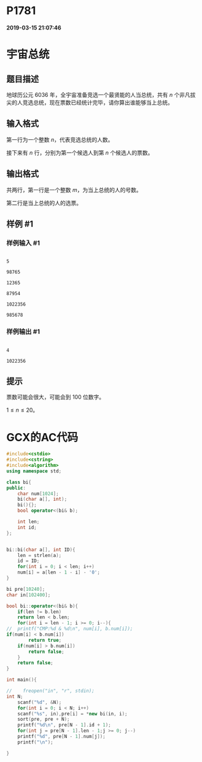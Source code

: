 
# P1781

**2019-03-15 21:07:46**
    
# 宇宙总统

## 题目描述

地球历公元 6036 年，全宇宙准备竞选一个最贤能的人当总统，共有 $n$ 个非凡拔尖的人竞选总统，现在票数已经统计完毕，请你算出谁能够当上总统。

## 输入格式

第一行为一个整数 $n$，代表竞选总统的人数。

接下来有 $n$ 行，分别为第一个候选人到第 $n$ 个候选人的票数。

## 输出格式

共两行，第一行是一个整数 $m$，为当上总统的人的号数。

第二行是当上总统的人的选票。

## 样例 #1

### 样例输入 #1

```
5
98765
12365
87954
1022356
985678
```

### 样例输出 #1

```
4
1022356
```

## 提示

票数可能会很大，可能会到 $100$ 位数字。

$1 \leq n \leq 20$。

# GCX的AC代码
```cpp
#include<cstdio>
#include<cstring>
#include<algorithm>
using namespace std;

class bi{
public:
    char num[1024];
    bi(char a[], int);
    bi(){};
    bool operator<(bi& b);

    int len;
    int id;
};


bi::bi(char a[], int ID){
    len = strlen(a);
    id = ID;
    for(int i = 0; i < len; i++)
	num[i] = a[len - 1 - i] - '0';
}

bi pre[10240];
char in[102400];

bool bi::operator<(bi& b){
    if(len != b.len)
	return len < b.len;
    for(int i = len - 1; i >= 0; i--){
//	printf("CMP:%d & %d\n", num[i], b.num[i]);
if(num[i] < b.num[i])
	    return true;
	if(num[i] > b.num[i])
	    return false;
    }
    return false;
}

int main(){

//    freopen("in", "r", stdin);
int N;
    scanf("%d", &N);
    for(int i = 0; i < N; i++)
	scanf("%s", in),pre[i] = *new bi(in, i);
    sort(pre, pre + N);
    printf("%d\n", pre[N - 1].id + 1);    
    for(int j = pre[N - 1].len - 1;j >= 0; j--)
	printf("%d", pre[N - 1].num[j]);
    printf("\n");

}

```

